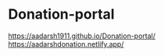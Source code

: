 # Donation-portal
https://aadarsh1911.github.io/Donation-portal/
https://aadarshdonation.netlify.app/
